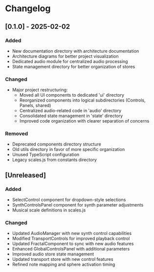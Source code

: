# Changelog

## [0.1.0] - 2025-02-02

### Added
- New documentation directory with architecture documentation
- Architecture diagrams for better project visualization
- Dedicated audio module for centralized audio processing
- State management directory for better organization of stores

### Changed
- Major project restructuring:
  - Moved all UI components to dedicated 'ui' directory
  - Reorganized components into logical subdirectories (Controls, Panels, shared)
  - Centralized audio-related code in 'audio' directory
  - Consolidated state management in 'state' directory
  - Improved code organization with clearer separation of concerns

### Removed
- Deprecated components directory structure
- Old utils directory in favor of more specific organization
- Unused TypeScript configuration
- Legacy scales.js from constants directory

## [Unreleased]

### Added
- SelectControl component for dropdown-style selections
- SynthControlsPanel component for synth parameter adjustments
- Musical scale definitions in scales.js

### Changed
- Updated AudioManager with new synth control capabilities
- Modified TransportControls for improved playback control
- Updated FractalComponent to sync with new audio features
- Enhanced GlobalControlsPanel with additional parameters
- Improved audio store state management
- Updated transport store with new control features
- Refined note mapping and sphere activation timing
